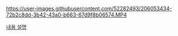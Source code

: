 https://user-images.githubusercontent.com/52282493/206053434-72b2c8dd-3b42-43a0-b663-67d9f8b06574.MP4

[내용 설명](https://ogyong.tistory.com/29)
